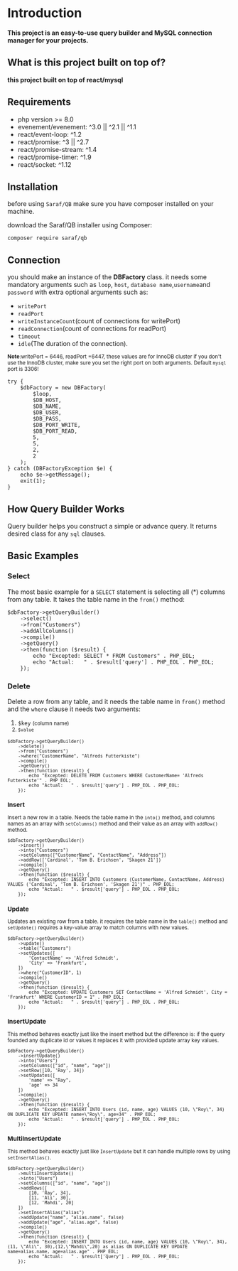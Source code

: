 # Introduction

**This project is an easy-to-use query builder and MySQL connection manager for your projects.**

## What is this  project built on top of?

**this project built on top of react/mysql**

## Requirements

- php version >= 8.0
- evenement/evenement: ^3.0 || ^2.1 || ^1.1
- react/event-loop: ^1.2
- react/promise: ^3 || ^2.7
- react/promise-stream: ^1.4
- react/promise-timer: ^1.9
- react/socket: ^1.12

## Installation

before using `Saraf/QB` make sure you have composer installed on your machine.

download the Saraf/QB installer using Composer:

````
composer require saraf/qb
````

## Connection

you should make an instance of the **DBFactory** class. it needs some mandatory arguments such as
`loop`, `host`, `database name`,`username`and `password`
with extra optional arguments such as:

- `writePort`
- `readPort`
- `writeInstanceCount`(count of connections for writePort)
- `readConnection`(count of connections for readPort)
- `timeout`
- `idle`(The duration of the connection).

<small><b>Note</b>:writePort = 6446, readPort =6447, these values are for InnoDB cluster if you don't use the InnoDB
cluster,
make sure you set the right port on both arguments. Default `mysql` port is 3306!</small>

````
try {
    $dbFactory = new DBFactory(
        $loop,
        $DB_HOST,
        $DB_NAME,
        $DB_USER,
        $DB_PASS,
        $DB_PORT_WRITE,
        $DB_PORT_READ,
        5,
        5,
        2,
        2
    );
} catch (DBFactoryException $e) {
    echo $e->getMessage();
    exit(1);
}
````

## How Query Builder Works

Query builder helps you construct a simple or advance query. 
It returns desired class for any `sql` clauses.

## Basic Examples

### Select

The most basic example for a `SELECT` statement is selecting all (*) columns from any table.
It takes the table name in the `from()` method:

````
$dbFactory->getQueryBuilder()
    ->select()
    ->from("Customers")
    ->addAllColumns()
    ->compile()
    ->getQuery()
    ->then(function ($result) {
        echo "Excepted: SELECT * FROM Customers" . PHP_EOL;
        echo "Actual:   " . $result['query'] . PHP_EOL . PHP_EOL;
    });
````

### Delete

Delete a row from any table, and it needs the table name in `from()`
method and the `where` clause it needs two arguments:

1. `$key` <small>(column name)</samll>
2. `$value`

````
$dbFactory->getQueryBuilder()
    ->delete()
    ->from("Customers")
    ->where("CustomerName", "Alfreds Futterkiste")
    ->compile()
    ->getQuery()
    ->then(function ($result) {
        echo "Excepted: DELETE FROM Customers WHERE CustomerName= 'Alfreds Futterkiste'" . PHP_EOL;
        echo "Actual:   " . $result['query'] . PHP_EOL . PHP_EOL;
    });
````

### Insert

Insert a new row in a table. Needs the table name in the `into()` method,
and columns names as an array with `setColumns()` method and their value as an array with `addRow()`
method.

````
$dbFactory->getQueryBuilder()
    ->insert()
    ->into("Customers")
    ->setColumns(["CustomerName", "ContactName", "Address"])
    ->addRow(['Cardinal', 'Tom B. Erichsen', 'Skagen 21'])
    ->compile()
    ->getQuery()
    ->then(function ($result) {
        echo "Excepted: INSERT INTO Customers (CustomerName, ContactName, Address) VALUES ('Cardinal', 'Tom B. Erichsen', 'Skagen 21')" . PHP_EOL;
        echo "Actual:   " . $result['query'] . PHP_EOL . PHP_EOL;
    });
````

### Update

Updates an existing row from a table. it requires the table name in the `table()` method and
`setUpdate()` requires a key-value array to match columns with new values.

````
$dbFactory->getQueryBuilder()
    ->update()
    ->table("Customers")
    ->setUpdates([
        'ContactName' => 'Alfred Schmidt',
        'City' => 'Frankfurt',
    ])
    ->where("CustomerID", 1)
    ->compile()
    ->getQuery()
    ->then(function ($result) {
        echo "Excepted: UPDATE Customers SET ContactName = 'Alfred Schmidt', City = 'Frankfurt' WHERE CustomerID = 1" . PHP_EOL;
        echo "Actual:   " . $result['query'] . PHP_EOL . PHP_EOL;
    });
````

### InsertUpdate

This method behaves exactly just like the insert method but the difference is: if the query founded any duplicate id or values it
replaces it with provided update array key values.

````
$dbFactory->getQueryBuilder()
    ->insertUpdate()
    ->into("Users")
    ->setColumns(["id", "name", "age"])
    ->setRow([10, 'Ray', 34])
    ->setUpdates([
        'name' => "Ray",
        'age' => 34
    ])
    ->compile()
    ->getQuery()
    ->then(function ($result) {
        echo "Excepted: INSERT INTO Users (id, name, age) VALUES (10, \"Roy\", 34) ON DUPLICATE KEY UPDATE name=\"Roy\", age=34" . PHP_EOL;
        echo "Actual:   " . $result['query'] . PHP_EOL . PHP_EOL;
    });
````

### MultiInsertUpdate

This method behaves exactly just like `InsertUpdate`
but it can handle multiple rows by using `setInsertAlias()`.

````
$dbFactory->getQueryBuilder()
    ->multiInsertUpdate()
    ->into("Users")
    ->setColumns(["id", "name", "age"])
    ->addRows([
        [10, 'Ray', 34],
        [11, 'Ali', 30],
        [12, 'Mahdi', 20]
    ])
    ->setInsertAlias("alias")
    ->addUpdate("name", "alias.name", false)
    ->addUpdate("age", "alias.age", false)
    ->compile()
    ->getQuery()
    ->then(function ($result) {
        echo "Excepted: INSERT INTO Users (id, name, age) VALUES (10, \"Roy\", 34),(11, \"Ali\", 30),(12,\"Mahdi\",20) as alias ON DUPLICATE KEY UPDATE name=alias.name, age=alias.age" . PHP_EOL;
        echo "Actual:   " . $result['query'] . PHP_EOL . PHP_EOL;
    });
````
